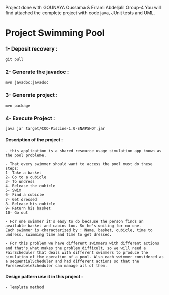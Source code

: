 Project done with GOUNAYA Oussama & Errami Abdeljalil 
Group-4
You will find attached the complete project with code java, JUnit tests and UML.

# Project Swimming Pool

### 1- Deposit recovery : 
    git pull
### 2- Generate the javadoc :
    mvn javadoc:javadoc
### 3- Generate project : 
    mvn package
### 4- Execute Project : 
    java jar target/COO-Piscine-1.0-SNAPSHOT.jar
    
#### Description of the project : 
    - this application is a shared resource usage simulation app known as the pool probleme.
    
    - That every swimmer should want to access the pool must do these steps: 
    1- Take a basket
    2- Go to a cubicle
    3- To undress
    4- Release the cubicle
    5- Swim
    6- Find a cubicle
    7- Get dressed
    8- Release his cubicle
    9- Return his basket
    10- Go out 
    
    - For one swimmer it's easy to do because the person finds an available basket and cabins too. So he's waiting for no one.
    Each swimmer is characterized by : Name, basket, cubicle, time to undress, swimming time and time to get dressed.
    
    - For this problem we have different swimmers with different actions and that's what makes the problem difficult, so we will need a FairScheduler that deals with different swimmers to produce the simulation of the operation of a pool. Also each swimmer considered as a sequentialScheduler and had different actions so that the ForeseeabeleScheduler can manage all of them.
    
#### Design pattern use it in this project : 
    - Template method
